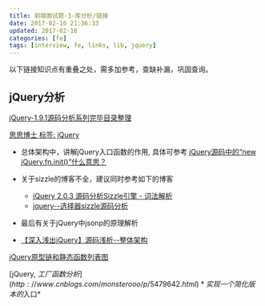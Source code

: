 ```yaml
---
title: 前端面试题-3-库分析/链接
date: 2017-02-16 21:36:33
updated: 2017-02-16
categories: [fe]
tags: [interview, fe, links, lib, jquery]
---
```


以下链接知识点有重叠之处，需多加参考，查缺补漏，巩固查询。

## jQuery分析 ##

[jQuery-1.9.1源码分析系列完毕目录整理](http://www.cnblogs.com/chuaWeb/p/jQuery-1-9-1-catalog.html)

[思思博士 标签: jQuery](http://www.cnblogs.com/guoyansi19900907/tag/jQuery/)  
- 总体架构中，讲解jQuery入口函数的作用, 具体可参考 [jQuery源码中的“new jQuery.fn.init()”什么意思？](http://www.cnblogs.com/SheilaSun/p/4779895.html)
- 关于sizzle的博客不全，建议同时参考如下的博客
  - [jQuery 2.0.3 源码分析Sizzle引擎 - 词法解析](http://www.cnblogs.com/aaronjs/p/3300797.html)  
  - [jquery--选择器sizzle源码分析](http://www.cnblogs.com/mw666666/archive/2013/04/15/3023169.html?utm_source=tuicool&utm_medium=referral)
- 最后有关于jQuery中jsonp的原理解析

- [【深入浅出jQuery】源码浅析--整体架构](http://www.cnblogs.com/coco1s/p/5261646.html)

[jQuery原型链和静态函数列表图](http://www.cnblogs.com/monsterooo/p/5476860.html)

[jQuery, $工厂函数分析](http://www.cnblogs.com/monsterooo/p/5479642.html) *实现一个简化版本的$入口*
